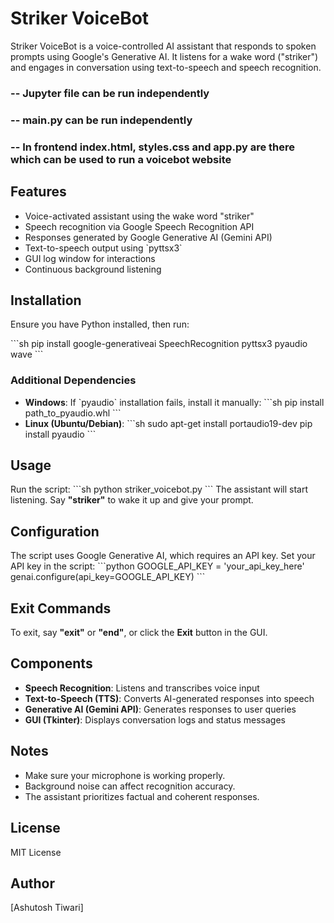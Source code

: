 # Striker VoiceBot

Striker VoiceBot is a voice-controlled AI assistant that responds to spoken prompts using Google's Generative AI. It listens for a wake word ("striker") and engages in conversation using text-to-speech and speech recognition.

### -- Jupyter file can be run independently
### -- main.py can be run independently
### -- In frontend index.html, styles.css and app.py are there which can be used to run a voicebot website

## Features
- Voice-activated assistant using the wake word "striker"
- Speech recognition via Google Speech Recognition API
- Responses generated by Google Generative AI (Gemini API)
- Text-to-speech output using \`pyttsx3\`
- GUI log window for interactions
- Continuous background listening

## Installation
Ensure you have Python installed, then run:

\`\`\`sh
pip install google-generativeai SpeechRecognition pyttsx3 pyaudio wave
\`\`\`

### Additional Dependencies
- **Windows**: If \`pyaudio\` installation fails, install it manually:
  \`\`\`sh
  pip install path_to_pyaudio.whl
  \`\`\`
- **Linux (Ubuntu/Debian)**:
  \`\`\`sh
  sudo apt-get install portaudio19-dev
  pip install pyaudio
  \`\`\`

## Usage
Run the script:
\`\`\`sh
python striker_voicebot.py
\`\`\`
The assistant will start listening. Say **"striker"** to wake it up and give your prompt.

## Configuration
The script uses Google Generative AI, which requires an API key. Set your API key in the script:
\`\`\`python
GOOGLE_API_KEY = 'your_api_key_here'
genai.configure(api_key=GOOGLE_API_KEY)
\`\`\`

## Exit Commands
To exit, say **"exit"** or **"end"**, or click the **Exit** button in the GUI.

## Components
- **Speech Recognition**: Listens and transcribes voice input
- **Text-to-Speech (TTS)**: Converts AI-generated responses into speech
- **Generative AI (Gemini API)**: Generates responses to user queries
- **GUI (Tkinter)**: Displays conversation logs and status messages

## Notes
- Make sure your microphone is working properly.
- Background noise can affect recognition accuracy.
- The assistant prioritizes factual and coherent responses.

## License
MIT License

## Author
[Ashutosh Tiwari]

